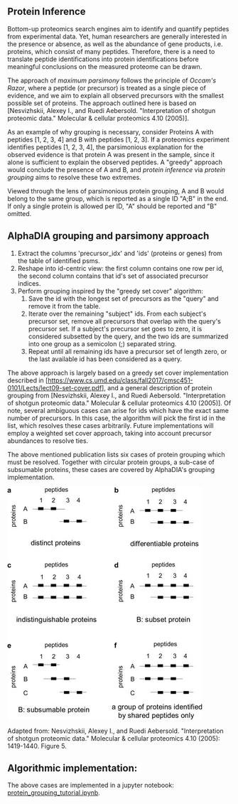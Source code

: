 
## Protein Inference

Bottom-up proteomics search engines aim to identify and quantify peptides from experimental data. Yet, human researchers are generally interested in the presence or absence, as well as the abundance of gene products, i.e. proteins, which consist of many peptides. Therefore, there is a need to translate peptide identifications into protein identifications before meaningful conclusions on the measured proteome can be drawn.

The approach of _maximum parsimony_ follows the principle of _Occam's Razor_, where a peptide (or precursor) is treated as a single piece of evidence, and we aim to explain all observed precursors with the smallest possible set of proteins. The approach outlined here is based on [Nesvizhskii, Alexey I., and Ruedi Aebersold. \"Interpretation of shotgun proteomic data.\" Molecular & cellular proteomics 4.10 (2005)].

As an example of why grouping is necessary, consider Proteins A with peptides [1, 2, 3, 4] and B with peptides [1, 2, 3]. If a proteomics experiment identifies peptides [1, 2, 3, 4], the parsimonious explanation for the observed evidence is that protein A was present in the sample, since it alone is sufficient to explain the observed peptides. A "greedy" approach would conclude the presence of A and B, and _protein inference_ via _protein grouping_ aims to resolve these two extremes.

Viewed through the lens of parsimonious protein grouping, A and B would belong to the same group, which is reported as a single ID "A;B" in the end. If only a single protein is allowed per ID, "A" should be reported and "B" omitted.

## AlphaDIA grouping and parsimony approach

<ol>
    <li> Extract the columns 'precursor_idx' and 'ids' (proteins or genes) from the table of identified psms.</li>
    <li> Reshape into id-centric view: the first column contains one row per id, the second column contains that id's set of associated precursor indices.</li>
    <li> Perform grouping inspired by the "greedy set cover" algorithm:
        <ol> 
            <li> Save the id with the longest set of precursors as the "query" and remove it from the table.</li>
            <li> Iterate over the remaining "subject" ids. From each subject's precursor set, remove all precursors that overlap with the query's precursor set. If a subject's precursor set goes to zero, it is considered subsetted by the query, and the two ids are summarized into one group as a semicolon (;) separated string.</li>
            <li> Repeat until all remaining ids have a precursor set of length zero, or the last available id has been considered as a query. </li>
        </ol>
    </li>
</ol>

The above approach is largely based on a greedy set cover implementation described in [https://www.cs.umd.edu/class/fall2017/cmsc451-0101/Lects/lect09-set-cover.pdf], and a general description of protein grouping from [Nesvizhskii, Alexey I., and Ruedi Aebersold. "Interpretation of shotgun proteomic data." Molecular & cellular proteomics 4.10 (2005)]. Of note, several ambiguous cases can arise for ids which have the exact same number of precursors. In this case, the algorithm will pick the first id in the list, which resolves these cases arbitrarily. Future implementations will employ a weighted set cover approach, taking into account precursor abundances to resolve ties.

The above mentioned publication lists six cases of protein grouping which must be resolved. Together with circular protein groups, a sub-case of subsumable proteins, these cases are covered by AlphaDIA's grouping implementation.

![Adapted from: Nesvizhskii, Alexey I., and Ruedi Aebersold. "Interpretation of shotgun proteomic data." Molecular & cellular proteomics 4.10 (2005): 1419-1440. Figure 5](../../nbs/tutorial_nbs/AEBERSOLD_PROTEIN_INFERENCE_Figure_5.jpg "Protein grouping cases diagram")

Adapted from: Nesvizhskii, Alexey I., and Ruedi Aebersold. "Interpretation of shotgun proteomic data." Molecular & cellular proteomics 4.10 (2005): 1419-1440. Figure 5.

## Algorithmic implementation:

The above cases are implemented in a jupyter notebook: [protein_grouping_tutorial.ipynb](../../nbs/tutorial_nbs/protein_grouping_tutorial.ipynb).
    



    



